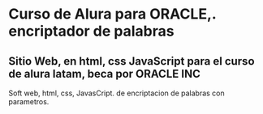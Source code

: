 # Curso de Alura para ORACLE,. encriptador de palabras
## Sitio Web, en html, css JavaScript para el curso de alura latam, beca por ORACLE INC
Soft web, html, css, JavasCript. de encriptacion de palabras con parametros. 
